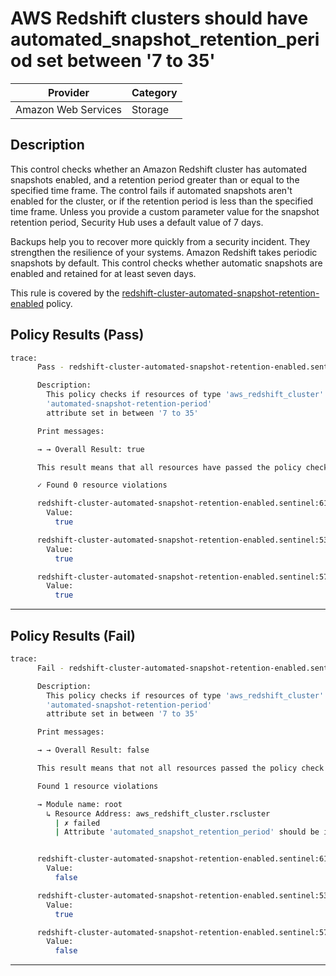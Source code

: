 # AWS Redshift clusters should have automated_snapshot_retention_period set between '7 to 35'

| Provider            | Category  |
| ------------------- | --------  |
| Amazon Web Services |  Storage  |

## Description

This control checks whether an Amazon Redshift cluster has automated snapshots enabled, and a retention period greater than or equal to the specified time frame. The control fails if automated snapshots aren't enabled for the cluster, or if the retention period is less than the specified time frame. Unless you provide a custom parameter value for the snapshot retention period, Security Hub uses a default value of 7 days.

Backups help you to recover more quickly from a security incident. They strengthen the resilience of your systems. Amazon Redshift takes periodic snapshots by default. This control checks whether automatic snapshots are enabled and retained for at least seven days.

This rule is covered by the [redshift-cluster-automated-snapshot-retention-enabled](../../policies/redshift-cluster-automated-snapshot-retention-enabled.sentinel) policy.

## Policy Results (Pass)

```bash
trace:
      Pass - redshift-cluster-automated-snapshot-retention-enabled.sentinel

      Description:
        This policy checks if resources of type 'aws_redshift_cluster' have the
        'automated-snapshot-retention-period'
        attribute set in between '7 to 35'

      Print messages:

      → → Overall Result: true

      This result means that all resources have passed the policy check for the policy redshift-cluster-automated-snapshot-retention-enabled.

      ✓ Found 0 resource violations

      redshift-cluster-automated-snapshot-retention-enabled.sentinel:61:1 - Rule "main"
        Value:
          true

      redshift-cluster-automated-snapshot-retention-enabled.sentinel:53:1 - Rule "check_if_automated_snapshot_retention_limits_are_valid"
        Value:
          true

      redshift-cluster-automated-snapshot-retention-enabled.sentinel:57:1 - Rule "check_redshift_cluster_backup_retention_violations"
        Value:
          true
```

---

## Policy Results (Fail)

```bash
trace:
      Fail - redshift-cluster-automated-snapshot-retention-enabled.sentinel

      Description:
        This policy checks if resources of type 'aws_redshift_cluster' have the
        'automated-snapshot-retention-period'
        attribute set in between '7 to 35'

      Print messages:

      → → Overall Result: false

      This result means that not all resources passed the policy check and the protected behavior is not allowed for the policy redshift-cluster-automated-snapshot-retention-enabled.

      Found 1 resource violations

      → Module name: root
        ↳ Resource Address: aws_redshift_cluster.rscluster
          | ✗ failed
          | Attribute 'automated_snapshot_retention_period' should be in between '7 to 35' for AWS DocumentDb Cluster. Refer to https://docs.aws.amazon.com/securityhub/latest/userguide/redshift-controls.html#redshift-3 for more details.


      redshift-cluster-automated-snapshot-retention-enabled.sentinel:61:1 - Rule "main"
        Value:
          false

      redshift-cluster-automated-snapshot-retention-enabled.sentinel:53:1 - Rule "check_if_automated_snapshot_retention_limits_are_valid"
        Value:
          true

      redshift-cluster-automated-snapshot-retention-enabled.sentinel:57:1 - Rule "check_redshift_cluster_backup_retention_violations"
        Value:
          false
```

---
